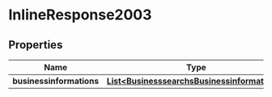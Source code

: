 
# InlineResponse2003

## Properties
Name | Type | Description | Notes
------------ | ------------- | ------------- | -------------
**businessinformations** | [**List&lt;BusinesssearchsBusinessinformations&gt;**](BusinesssearchsBusinessinformations.md) |  |  [optional]



